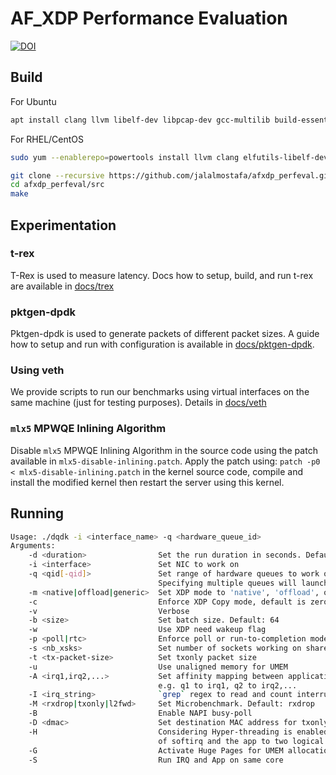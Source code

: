 # AF_XDP Performance Evaluation

[![DOI](https://zenodo.org/badge/448600339.svg)](https://zenodo.org/badge/latestdoi/448600339)

## Build

For Ubuntu
```bash
apt install clang llvm libelf-dev libpcap-dev gcc-multilib build-essential linux-tools-common linux-tools-generic linux-headers-$(uname -r) m4 libnuma-dev
```

For RHEL/CentOS
```bash
sudo yum --enablerepo=powertools install llvm clang elfutils-libelf-devel libpcap-devel m4 numactl-devel
```

```bash
git clone --recursive https://github.com/jalalmostafa/afxdp_perfeval.git
cd afxdp_perfeval/src
make
```

## Experimentation

### t-rex
T-Rex is used to measure latency. Docs how to setup, build, and run t-rex are available in [docs/trex](docs/trex.md)

### pktgen-dpdk
Pktgen-dpdk is used to generate packets of different packet sizes. A guide how to setup and run with configuration is available in [docs/pktgen-dpdk](docs/pktgen-dpdk.md).

### Using veth
We provide scripts to run our benchmarks using virtual interfaces on the same machine (just for testing purposes). Details in [docs/veth](docs/veth.md)

### `mlx5` MPWQE Inlining Algorithm
Disable `mlx5` MPWQE Inlining Algorithm in the source code using the patch available in `mlx5-disable-inlining.patch`.
Apply the patch using: `patch -p0 < mlx5-disable-inlining.patch` in the kernel source code, compile and install the modified kernel then restart the server using this kernel.

## Running

```bash
Usage: ./dqdk -i <interface_name> -q <hardware_queue_id>
Arguments:
    -d <duration>                Set the run duration in seconds. Default: 3 secs
    -i <interface>               Set NIC to work on
    -q <qid[-qid]>               Set range of hardware queues to work on e.g. -q 1 or -q 1-3.
                                 Specifying multiple queues will launch a thread for each queue except if -p poll
    -m <native|offload|generic>  Set XDP mode to 'native', 'offload', or 'generic'. Default: native
    -c                           Enforce XDP Copy mode, default is zero-copy mode
    -v                           Verbose
    -b <size>                    Set batch size. Default: 64
    -w                           Use XDP need wakeup flag
    -p <poll|rtc>                Enforce poll or run-to-completion mode. Default: rtc
    -s <nb_xsks>                 Set number of sockets working on shared umem
    -t <tx-packet-size>          Set txonly packet size
    -u                           Use unaligned memory for UMEM
    -A <irq1,irq2,...>           Set affinity mapping between application threads and drivers queues
                                 e.g. q1 to irq1, q2 to irq2,...
    -I <irq_string>              `grep` regex to read and count interrupts of interface from /proc/interrupts
    -M <rxdrop|txonly|l2fwd>     Set Microbenchmark. Default: rxdrop
    -B                           Enable NAPI busy-poll
    -D <dmac>                    Set destination MAC address for txonly
    -H                           Considering Hyper-threading is enabled, this flag will assign affinity
                                 of softirq and the app to two logical cores of the same physical core.
    -G                           Activate Huge Pages for UMEM allocation
    -S                           Run IRQ and App on same core
```
